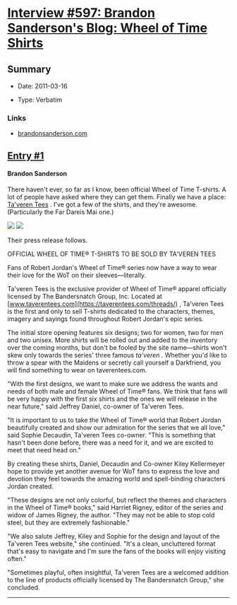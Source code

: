 # [Interview #597: Brandon Sanderson's Blog: Wheel of Time Shirts](https://www.theoryland.com/intvmain.php?i=597)

## Summary

- Date: 2011-03-16

- Type: Verbatim

### Links

- [brandonsanderson.com](http://www.brandonsanderson.com/blog/969/Wheel-of-Time-Shirts)


## [Entry #1](./t-597/1)

#### Brandon Sanderson

There haven't ever, so far as I know, been official Wheel of Time T-shirts. A lot of people have asked where they can get them. Finally we have a place:
[Ta'veren Tees](https://taverentees.com/threads/)
. I've got a few of the shirts, and they're awesome. (Particularly the Far Dareis Mai one.)

![](http://taverentees.com/threads/images/Far%20Dareis%20Mai.jpg)
![](http://taverentees.com/threads/images/Far%20Dareis%20Mai_01.jpg)

Their press release follows.

OFFICIAL WHEEL OF TIME® T-SHIRTS TO BE SOLD BY TA'VEREN TEES

Fans of Robert Jordan's Wheel of Time® series now have a way to wear their love for the WoT on their sleeves—literally.

Ta'veren Tees is the exclusive provider of Wheel of Time® apparel officially licensed by The Bandersnatch Group, Inc. Located at
[www.taverentees.com](https://taverentees.com/threads/)
, Ta'veren Tees is the first and only to sell T-shirts dedicated to the characters, themes, imagery and sayings found throughout Robert Jordan's epic series.

The initial store opening features six designs; two for women, two for men and two unisex. More shirts will be rolled out and added to the inventory over the coming months, but don't be fooled by the site name—shirts won't skew only towards the series' three famous
*ta'veren*
. Whether you'd like to throw a spear with the Maidens or secretly call yourself a Darkfriend, you will find something to wear on taverentees.com.

"With the first designs, we want to make sure we address the wants and needs of both male and female Wheel of Time® fans. We think that fans will be very happy with the first six shirts and the ones we will release in the near future," said Jeffrey Daniel, co-owner of Ta'veren Tees.

"It is important to us to take the Wheel of Time® world that Robert Jordan beautifully created and show our admiration for the series that we all love," said Sophie Decaudin, Ta'veren Tees co-owner. "This is something that hasn't been done before, there was a need for it, and we are excited to meet that need head on."

By creating these shirts, Daniel, Decaudin and Co-owner Kiley Kellermeyer hope to provide yet another avenue for WoT fans to express the love and devotion they feel towards the amazing world and spell-binding characters Jordan created.

"These designs are not only colorful, but reflect the themes and characters in the Wheel of Time® books," said Harriet Rigney, editor of the series and widow of James Rigney, the author. "They may not be able to stop cold steel, but they are extremely fashionable."

"We also salute Jeffrey, Kiley and Sophie for the design and layout of the Ta'veren Tees website," she continued. "It's a clean, uncluttered format that's easy to navigate and I'm sure the fans of the books will enjoy visiting often."

"Sometimes playful, often insightful, Ta'veren Tees are a welcomed addition to the line of products officially licensed by The Bandersnatch Group," she concluded.


---

